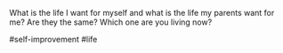 What is the life I want for myself and what is the life my parents want for me? Are they the same? Which one are you living now? 

#self-improvement #life
